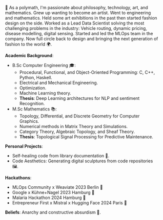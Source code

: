 🌟 As a polymath, I'm passionate about philosophy, technology, art, and mathematics. 
Grew up wanting to become an artist.
Went to engineering and mathematics. 
Held some art exhibitions in the past then started fashion design on the side. 
Worked as a Lead Data Scientist solving the most challenging problems in the industry: Vehicle routing, dynamic pricing, disease modelling, digital sensing. 
Started and led the MLOps team in the company. 
Now full circle back to design and bringing the next generation of fashion to the world 🌍.

**Academic Background**:

- B.Sc Computer Engineering 🎓:
	- Procedural, Functional, and Object-Oriented Programming: C, C++, Python, Haskell.
	- Electrical and Mechanical Engineering.
	- Optimization.
	- Machine Learning theory.
	- **Thesis**: Deep Learning architectures for NLP and sentiment Recognition.
- M.Sc Mathematics 📚:
	- Topology, Differential, and Discrete Geometry for Computer Graphics.
	- Numerical methods in Matrix Theory and Simulations.
	- Category Theory, Algebraic Topology, and Sheaf Theory.
	- **Thesis**: Topological Signal Processing for Predictive Maintenance.

**Personal Projects**:

- Self-healing code from library documentation 🧬.
- Code Aesthetics: Generating digital sculptures from code repositories 🖼️.

**Hackathons**:
- MLOps Community x Weaviate 2023 Berlin 🥉
- Google x Kühne+Nagel 2023 Hamburg 🥇
- Malaria Hackathon 2024 Hamburg 🥇
- Entrepreneur First x Mistral x Hugging Face 2024 Paris 🥈

**Beliefs**:
Anarchy and constructive absurdism 🏴.

